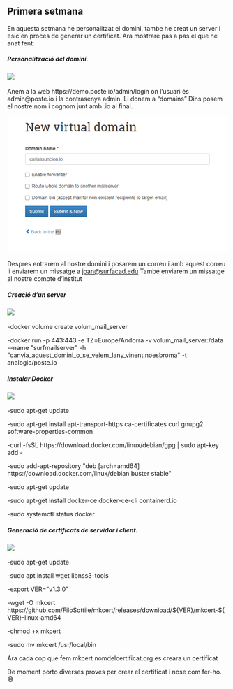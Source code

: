 ## Primera setmana
<p>En aquesta setmana he personalitzat el domini, tambe he creat un server i esic en proces de generar un certificat. Ara mostrare pas a pas el que he anat fent:</p>
<h5>Personalitzaci&oacute; del domini.</h5>
<p><img src="https://img.icons8.com/android/24/000000/domain.png" /></p>
<p>Anem a la web https://demo.poste.io/admin/login on l&rsquo;usuari &eacute;s admin@poste.io i la contrasenya admin. Li donem a &ldquo;domains&rdquo; Dins posem el nostre nom i cognom junt amb .io al final.
  
<p><img src="https://github.com/carlaasuncion/FOTOS/blob/main/Captura%20de%20pantalla%20(4).png" alt="Cat"></p>
  
Despres entrarem al nostre domini i posarem un correu i amb aquest correu li enviarem un missatge a joan@surfacad.edu Tamb&eacute; enviarem un missatge al nostre compte d&rsquo;institut</p>
<h5>Creaci&oacute; d&rsquo;un server</h5>
<p><img src="https://img.icons8.com/dusk/64/000000/server.png" /></p>
<p>-docker volume create volum_mail_server</p>
<p>-docker run -p 443:443 -e TZ=Europe/Andorra -v volum_mail_server:/data --name "surfmailserver" -h "canvia_aquest_domini_o_se_veiem_lany_vinent.noesbroma" -t analogic/poste.io</p>
<h5>Instalar Docker </h5>
<img src="https://img.icons8.com/color/48/000000/docker.png"/>
<p>-sudo apt-get update</p>
<p>-sudo apt-get install apt-transport-https ca-certificates curl gnupg2 software-properties-common</p>
<p>-curl -fsSL https://download.docker.com/linux/debian/gpg | sudo apt-key add -</p>
<p>-sudo add-apt-repository "deb [arch=amd64] https://download.docker.com/linux/debian buster stable"</p>
<p>-sudo apt-get update</p>
<p>-sudo apt-get install docker-ce docker-ce-cli containerd.io</p>
<p>-sudo systemctl status docker</p>
<h5>Generaci&oacute; de certificats de servidor i client.</h5>
<p><img src="https://img.icons8.com/doodle/48/000000/certificate.png" /></p>
<p>-sudo apt-get update</p>
<p>-sudo apt install wget libnss3-tools</p>
<p>-export VER="v1.3.0"</p>
<p>-wget -O mkcert https://github.com/FiloSottile/mkcert/releases/download/${VER}/mkcert-${VER}-linux-amd64</p>
<p>-chmod +x mkcert</p>  
<p>-sudo mv mkcert /usr/local/bin</p> 
<p>Ara cada cop que fem mkcert nomdelcertificat.org es creara un certificat</p>  
<p>De moment porto diverses proves per crear el certificat i nose com fer-ho. 😅</p>
<div class="well">
